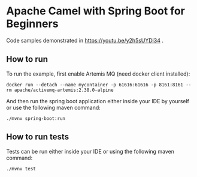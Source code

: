 # Apache Camel with Spring Boot for Beginners
Code samples demonstrated in https://youtu.be/y2h5sUYDl34 .

## How to run
To run the example, first enable Artemis MQ (need docker client installed):
```shell script
docker run --detach --name mycontainer -p 61616:61616 -p 8161:8161 --rm apache/activemq-artemis:2.38.0-alpine
```
And then run the spring boot application either inside your IDE by yourself or use the following maven command:
```shell script
./mvnv spring-boot:run
```

## How to run tests
Tests can be run either inside your IDE or using the following maven command:
```shell script
./mvnv test
```